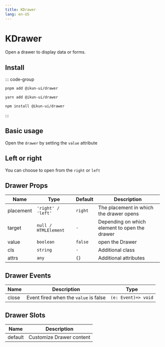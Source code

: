 ```yaml
---
title: KDrawer
lang: en-US
---
```


# KDrawer

Open a drawer to display data or forms.

## Install

::: code-group

```bash [pnpm]
pnpm add @ikun-ui/drawer
```

```bash [yarn]
yarn add @ikun-ui/drawer
```

```bash [npm]
npm install @ikun-ui/drawer
```

:::

## Basic usage

Open the `drawer` by setting the `value` attribute

<demo src="../../../../example/drawer/basic.svelte" github="https://github.com/ikun-svelte/ikun-ui/tree/main/components/Drawer"></demo>

## Left or right

You can choose to open from the `right` or `left`

<demo src="../../../../example/drawer/placement.svelte" github="https://github.com/ikun-svelte/ikun-ui/tree/main/components/Drawer"></demo>

## Drawer Props

| Name      | Type                 | Default | Description                                   |
| --------- | -------------------- | ------- | --------------------------------------------- |
| placement | `'right' / 'left'`   | `right` | The placement in which the drawer opens       |
| target    | `null / HTMLElement` | `-`     | Depending on which element to open the drawer |
| value     | `boolean`            | `false` | open the Drawer                               |
| cls       | `string`             | `-`     | Additional class                              |
| attrs     | `any`                | `{}`    | Additional attributes                         |

## Drawer Events

| Name  | Description                           | Type                |
| ----- | ------------------------------------- | ------------------- |
| close | Event fired when the `value` is false | `(e: Event)=> void` |

## Drawer Slots

| Name    | Description              |
| ------- | ------------------------ |
| default | Customize Drawer content |
